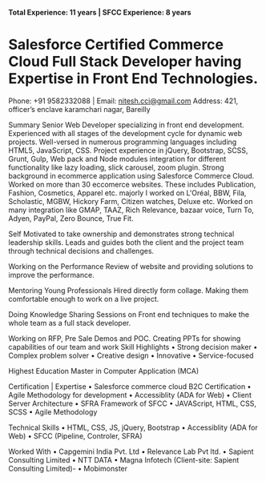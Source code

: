 <b>Total Experience: 11 years | SFCC Experience: 8 years </b>

<h1>Salesforce Certified Commerce Cloud Full Stack Developer having Expertise in Front End Technologies. </h1>

Phone:  +91 9582332088 | Email: nitesh.cci@gmail.com
Address: 421, officer’s enclave karamchari nagar, Bareilly 

Summary
Senior Web Developer specializing in front end development. Experienced with all stages of the development cycle for dynamic web projects. Well-versed in numerous programming languages including HTML5, JavaScript, CSS. Project experience in jQuery, Bootstrap, SCSS, Grunt, Gulp, Web pack and Node modules integration for different functionality like lazy loading, slick carousel, zoom plugin. Strong background in ecommerce application using Salesforce Commerce Cloud.  
Worked on more than 30 eccomerce websites. These includes Publication, Fashion, Cosmetics, Apparel etc. majorly I worked on L'Oréal, BBW, Fila, Scholastic, MGBW, Hickory Farm, Citizen watches, Deluxe etc. 
Worked on many integration like GMAP, TAAZ, Rich Relevance, bazaar voice, Turn To, Adyen, PayPal, Zero Bounce, True Fit.

Self Motivated to take ownership and demonstrates strong technical leadership skills. Leads and guides both the client and the project team through technical decisions and challenges.

Working on the Performance Review of website and providing solutions to improve the performance.

Mentoring Young Professionals Hired directly form collage. Making them comfortable enough to work on a live project.

Doing Knowledge Sharing Sessions on Front end techniques to make the whole team as a full stack developer.

Working on RFP, Pre Sale Demos and POC. Creating PPTs for showing capabilities of our team and work
Skill Highlights
•	Strong decision maker
•	Complex problem solver	•	Creative design
•	Innovative
•	Service-focused

Highest Education
Master in Computer Application (MCA)

Certification | Expertise
•	Salesforce commerce cloud B2C Certification
•	Agile Methodology for development
•	Accessiblity (ADA for Web)
•	Client Server Architecture
•	SFRA Framework of SFCC
•	JAVAScript, HTML, CSS, SCSS
•	Agile Methodology

Technical Skills
•	HTML, CSS, JS, jQuery, Bootstrap
•	Accessiblity (ADA for Web)
•	SFCC (Pipeline, Controler, SFRA) 


Worked With
•	Capgemini India Pvt. Ltd 
•	Relevance Lab Pvt ltd. 
•	Sapient Consulting Limited 
•	NTT DATA 
•	Magna Infotech (Client-site: Sapient Consulting Limited)- 
•	Mobimonster


